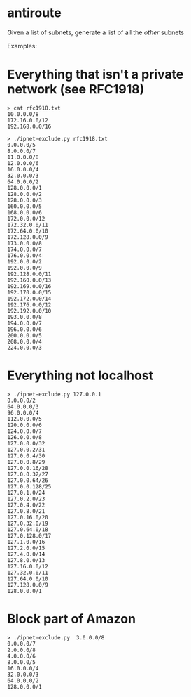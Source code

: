 # antiroute
Given a list of subnets, generate a list of all the *other* subnets


Examples:

# Everything that isn't a private network (see RFC1918)

```
> cat rfc1918.txt
10.0.0.0/8
172.16.0.0/12
192.168.0.0/16

> ./ipnet-exclude.py rfc1918.txt
0.0.0.0/5
8.0.0.0/7
11.0.0.0/8
12.0.0.0/6
16.0.0.0/4
32.0.0.0/3
64.0.0.0/2
128.0.0.0/1
128.0.0.0/2
128.0.0.0/3
160.0.0.0/5
168.0.0.0/6
172.0.0.0/12
172.32.0.0/11
172.64.0.0/10
172.128.0.0/9
173.0.0.0/8
174.0.0.0/7
176.0.0.0/4
192.0.0.0/2
192.0.0.0/9
192.128.0.0/11
192.160.0.0/13
192.169.0.0/16
192.170.0.0/15
192.172.0.0/14
192.176.0.0/12
192.192.0.0/10
193.0.0.0/8
194.0.0.0/7
196.0.0.0/6
200.0.0.0/5
208.0.0.0/4
224.0.0.0/3
```


# Everything not localhost
```
> ./ipnet-exclude.py 127.0.0.1
0.0.0.0/2
64.0.0.0/3
96.0.0.0/4
112.0.0.0/5
120.0.0.0/6
124.0.0.0/7
126.0.0.0/8
127.0.0.0/32
127.0.0.2/31
127.0.0.4/30
127.0.0.8/29
127.0.0.16/28
127.0.0.32/27
127.0.0.64/26
127.0.0.128/25
127.0.1.0/24
127.0.2.0/23
127.0.4.0/22
127.0.8.0/21
127.0.16.0/20
127.0.32.0/19
127.0.64.0/18
127.0.128.0/17
127.1.0.0/16
127.2.0.0/15
127.4.0.0/14
127.8.0.0/13
127.16.0.0/12
127.32.0.0/11
127.64.0.0/10
127.128.0.0/9
128.0.0.0/1
```

# Block part of Amazon
```
> ./ipnet-exclude.py  3.0.0.0/8
0.0.0.0/7
2.0.0.0/8
4.0.0.0/6
8.0.0.0/5
16.0.0.0/4
32.0.0.0/3
64.0.0.0/2
128.0.0.0/1
```
